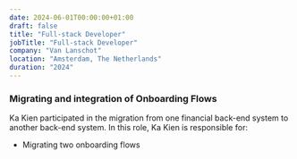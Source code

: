 ```yaml
---
date: 2024-06-01T00:00:00+01:00
draft: false
title: "Full-stack Developer"
jobTitle: "Full-stack Developer"
company: "Van Lanschot"
location: "Amsterdam, The Netherlands"
duration: "2024"
---
```

### Migrating and integration of Onboarding Flows

Ka Kien participated in the migration from one financial back-end system to another back-end system. 
In this role, Ka Kien is responsible for:
- Migrating two onboarding flows

